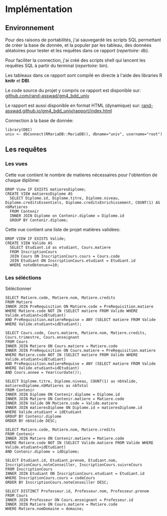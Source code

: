 # Implémentation

## Environnement
Pour des raisons de portabilités, j'ai sauvegardé les scripts SQL permettant de créer la base de donnée,
et la populer par les tableau, des données aléatoires pour tester
et les requêtes dans ce rapport (*repertoire:* db).

Pour faciliter la connection, j'ai créé des scripts shell qui lancent les requêtes SQL
à partir du terminal (*repertoire:* bin).

Les tableaux dans ce rapport sont compilé en directe à l'aide des libraries R **knitr** et **DBI**.

Le code source du projet y compris ce rapport est disponible sur: [github.com/rand-asswad/gm4_bdd_univ](https://github.com/rand-asswad/gm4_bdd_univ)

Le rapport est aussi disponible en format HTML (dynamique) sur:
[rand-asswad.github.io/gm4_bdd_univ/rapport/index.html](https://rand-asswad.github.io/gm4_bdd_univ/rapport/index.html)

Connection à la base de donnée:
```{r}
library(DBI)
univ <- dbConnect(RMariaDB::MariaDB(), dbname="univ", username="root")
```

## Les requêtes

### Les vues
Cette vue contient le nombre de matieres nécessaires pour l'obtention de chaque diplôme:
```{sql, connection=univ}
DROP View IF EXISTS matieresDiplome;
CREATE VIEW matieresDiplome AS
  SELECT Diplome.id, Diplome.titre, Diplome.niveau, Diplome.creditsEssentiels, Diplome.creditsEnrichissement, COUNT(1) AS nbMatieres
  FROM Contenir
  INNER JOIN Diplome on Contenir.diplome = Diplome.id
  GROUP BY Contenir.diplome;
```

Cette vue contient une liste de projet matières validées:
```{sql, connection=univ}
DROP VIEW IF EXISTS Valide;
CREATE VIEW Valide AS
  SELECT Etudiant.id as etudiant, Cours.matiere
  FROM InscriptionCours
  JOIN Cours ON InscriptionCours.cours = Cours.code
  JOIN Etudiant ON InscriptionCours.etudiant = Etudiant.id
  WHERE noteObtenue>=10;
```

### Les séléctions

Séléctionner 
```{sql, connection=univ}
SELECT Matiere.code, Matiere.nom, Matiere.credits
FROM Matiere
INNER JOIN PreRequisition ON Matiere.code = PreRequisition.matiere
WHERE Matiere.code NOT IN (SELECT matiere FROM Valide WHERE Valide.etudiant=idEtudiant)
AND PreRequisition.matiereRequise = ANY (SELECT matiere FROM Valide WHERE Valide.etudiant=idEtudiant);
```

```{sql, connection=univ}
SELECT Cours.code, Cours.matiere, Matiere.nom, Matiere.credits, Cours.trimestre, Cours.enseignant
FROM Cours
INNER JOIN Matiere ON Cours.matiere = Matiere.code
INNER JOIN PreRequisition ON Cours.matiere = PreRequisition.matiere
WHERE Matiere.code NOT IN (SELECT matiere FROM Valide WHERE Valide.etudiant=idEtudiant)
AND PreRequisition.matiereRequise = ANY (SELECT matiere FROM Valide WHERE Valide.etudiant=idEtudiant)
AND Cours.annee = Year(curdate());
```

```{sql, connection=univ}
SELECT Diplome.titre, Diplome.niveau, COUNT(1) as nbValide, matieresDiplome.nbMatieres as nbTotal
FROM Contenir
INNER JOIN Diplome ON Contenir.diplome = Diplome.id
INNER JOIN Matiere ON Contenir.matiere = Matiere.code
INNER JOIN Valide ON Matiere.code = Valide.matiere
INNER JOIN matieresDiplome ON Diplome.id = matieresDiplome.id
WHERE Valide.etudiant = idEtudiant
GROUP BY Contenir.diplome
ORDER BY nbValide DESC;
```

```{sql, connection=univ}
SELECT Matiere.code, Matiere.nom, Matiere.credits
FROM Contenir
INNER JOIN Matiere ON Contenir.matiere = Matiere.code
WHERE Matiere.code NOT IN (SELECT Valide.matiere FROM Valide WHERE Valide.etudiant=idEtudiant)
AND Contenir.diplome = idDiplome;
```

```{sql, connection=univ}
SELECT Etudiant.id, Etudiant.prenom, Etudiant.nom, InscriptionCours.noteConseiller, InscriptionCours.suivreCours
FROM InscriptionCours
INNER JOIN Etudiant ON InscriptionCours.etudiant = Etudiant.id
WHERE InscriptionCours.cours = codeCours
ORDER BY InscriptionCours.noteConseiller DESC;
```

```{sql, connection=univ}
SELECT DISTINCT Professeur.id, Professeur.nom, Professeur.prenom
FROM Cours
INNER JOIN Professeur ON Cours.enseignant = Professeur.id
INNER JOIN Matiere ON Cours.matiere = Matiere.code
WHERE Matiere.nomDomaine = domaine;
```
